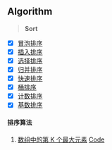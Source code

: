 ## Algorithm

> **Sort**

- [x] [冒泡排序](https://github.com/CodeRookie262/JavaScript-Algorithm-Training/blob/main/Sort/BubbleSort.js)
- [x] [插入排序](https://github.com/CodeRookie262/JavaScript-Algorithm-Training/blob/main/Sort/InsertionSort.js)
- [x] [选择排序](https://github.com/CodeRookie262/JavaScript-Algorithm-Training/blob/main/Sort/SelectionSort.js)
- [x] [归并排序](https://github.com/CodeRookie262/JavaScript-Algorithm-Training/blob/main/Sort/MergeSort.js)
- [x] [快速排序](https://github.com/CodeRookie262/JavaScript-Algorithm-Training/blob/main/Sort/QuickSort.js)
- [x] [桶排序](https://github.com/CodeRookie262/JavaScript-Algorithm-Training/blob/main/Sort/BucketSort.js)
- [x] [计数排序](https://github.com/CodeRookie262/JavaScript-Algorithm-Training/blob/main/Sort/CountSort.js)
- [x] [基数排序](https://github.com/CodeRookie262/JavaScript-Algorithm-Training/blob/main/Sort/RadixSort.js)

#### 排序算法

1. [数组中的第 K 个最大元素](#) [Code](https://github.com/CodeRookie262/JavaScript-Algorithm-Training/blob/main/Sort/KthNum.js)
